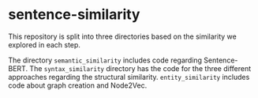 # sentence-similarity

This repository is split into three directories based on the similarity we explored in each step.

The directory `semantic_similarity` includes code regarding Sentence-BERT. The `syntax_similarity` directory has the code for the three different approaches regarding the structural similarity. `entity_similarity` includes code about graph creation and Node2Vec.

